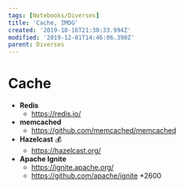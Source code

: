 ```yaml
---
tags: [Notebooks/Diverses]
title: 'Cache, IMDG'
created: '2019-10-16T21:30:33.994Z'
modified: '2019-12-01T14:46:06.390Z'
parent: Diverses
---
```


# Cache
- **Redis**
  - <https://redis.io/>
- **memcached**
  - <https://github.com/memcached/memcached>
- **Hazelcast** 💰
  - <https://hazelcast.org/>
- **Apache Ignite**
  - <https://ignite.apache.org/>
  - <https://github.com/apache/ignite> *2600
